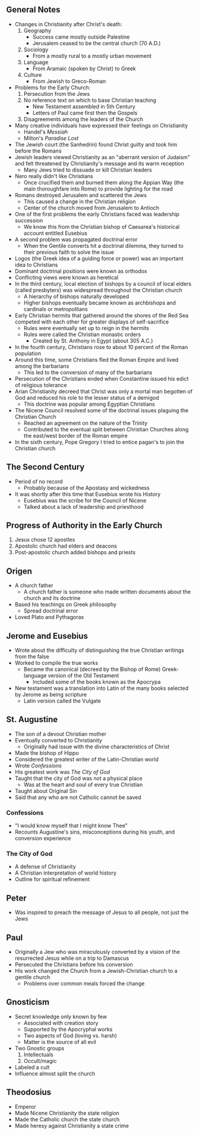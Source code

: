 ## General Notes
- Changes in Christianity after Christ's death:
	1. Geography
		- Success came mostly outside Palestine
		- Jerusalem ceased to be the central church (70 A.D.)
	1. Sociology
		- From a mostly rural to a mostly urban movement
	1. Language
		- From Aramaic (spoken by Christ) to Greek
	1. Culture
		- From Jewish to Greco-Roman
- Problems for the Early Church:
	1. Persecution from the Jews
	1. No reference text on which to base Christian teaching
		- New Testament assembled in 5th Century
		- Letters of Paul came first then the Gospels
	1. Disagreements among the leaders of the Church
- Many creative individuals have expressed their feelings on Christianity
	- Handel's *Messiah*
	- Milton's *Paradise Lost*
- The Jewish court (the Sanhedrin) found Christ guilty and took him before the Romans
- Jewish leaders viewed Christianity as an "aberrant version of Judaism" and felt threatened by Christianity's message and its warm reception
	- Many Jews tried to dissuade or kill Christian leaders
- Nero really didn't like Christians
	- Once crucified them and burned them along the Appian Way (the main thoroughfare into Rome) to provide lighting for the road
- Romans destroyed Jerusalem and scattered the Jews
	- This caused a change in the Christian religion
	- Center of the church moved from Jerusalem to Antioch
- One of the first problems the early Christians faced was leadership succession
	- We know this from the Christian bishop of Caesarea's historical account entitled Eusebius
- A second problem was propagated doctrinal error
	- When the Gentile converts hit a doctrinal dilemma, they turned to their previous faith to solve the issue
- Logos (the Greek idea of a guiding force or power) was an important idea to Christians
- Dominant doctrinal positions were known as orthodox
- Conflicting views were known as heretical
- In the third century, local election of bishops by a council of local elders (called presbyters) was widespread throughout the Christian church
	- A hierarchy of bishops naturally developed
	- Higher bishops eventually became known as archbishops and cardinals or metropolitans
- Early Christian hermits that gathered around the shores of the Red Sea competed with each other for greater displays of self-sacrifice
	- Rules were eventually set up to reign in the hermits
	- Rules were called the Christian monastic orders
		- Created by St. Anthony in Egypt (about 305 A.C.)
- In the fourth century, Christians rose to about 10 percent of the Roman population
- Around this time, some Christians fled the Roman Empire and lived among the barbarians
	- This led to the conversion of many of the barbarians
- Persecution of the Christians ended when Constantine issued his edict of religious tolerance
- Arian Christianity decreed that Christ was only a mortal man begotten of God and reduced his role to the lesser status of a demigod
	- This doctrine was popular among Egyptian Christians
- The Nicene Council resolved some of the doctrinal issues plaguing the Christian Church
	- Reached an agreement on the nature of the Trinity
	- Contributed to the eventual split between Christian Churches along the east/west border of the Roman empire 
- In the sixth century, Pope Gregory I tried to entice pagan's to join the Christian church

## The Second Century
- Period of no record
	- Probably because of the Apostasy and wickedness
- It was shortly after this time that Eusebius wrote his History
	- Eusebius was the scribe for the Council of Nicene
	- Talked about a lack of leadership and priesthood

## Progress of Authority in the Early Church
1. Jesus chose 12 apostles
1. Apostolic church had elders and deacons
1. Post-apostolic church added bishops and priests

## Origen
- A church father
	- A church father is someone who made written documents about the church and its doctrine
- Based his teachings on Greek philosophy
	- Spread doctrinal error
- Loved Plato and Pythagoras

## Jerome and Eusebius
- Wrote about the difficulty of distinguishing the true Christian writings from the false
- Worked to compile the true works
	- Became the canonical (decreed by the Bishop of Rome) Greek-language version of the Old Testament
		- Included some of the books known as the Apocrypa
- New testament was a translation into Latin of the many books selected by Jerome as being scripture
	- Latin version called the Vulgate

## St. Augustine
- The son of a devout Christian mother
- Eventually converted to Christianity
	- Originally had issue with the divine characteristics of Christ
- Made the bishop of Hippo
- Considered the greatest writer of the Latin-Christian world
- Wrote *Confessions*
- His greatest work was *The City of God*
- Taught that the city of God was not a physical place
	- Was at the heart and soul of every true Christian
- Taught about Original Sin
- Said that any who are not Catholic cannot be saved

### Confessions
- "I would know myself that I might know Thee"
- Recounts Augustine's sins, misconceptions during his youth, and conversion experience

### The City of God
- A defense of Christianity
- A Christian interpretation of world history
- Outline for spiritual refinement

## Peter
- Was inspired to preach the message of Jesus to all people, not just the Jews

## Paul
- Originally a Jew who was miraculously converted by a vision of the resurrected Jesus while on a trip to Damascus
- Persecuted the Christians before his conversion
- His work changed the Church from a Jewish-Christian church to a gentile church
	- Problems over common meals forced the change

## Gnosticism
- Secret knowledge only known by few
	- Associated with creation story
	- Supported by the Apocryphal works
	- Two aspects of God (loving vs. harsh)
	- Matter is the source of all evil
- Two Gnostic groups
	1. Intellectuals
	1. Occult/magic
- Labeled a cult
- Influence almost split the church

## Theodosius
- Emperor
- Made Nicene Christianity the state religion
- Made the Catholic church the state church
- Made heresy against Christianity a state crime
